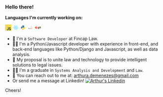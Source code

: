 ### Hello there! 

**Languages I'm currently working on:**  

<code><img height="20" src="https://raw.githubusercontent.com/github/explore/80688e429a7d4ef2fca1e82350fe8e3517d3494d/topics/javascript/javascript.png"></code>
<code><img height="20" src="https://raw.githubusercontent.com/github/explore/80688e429a7d4ef2fca1e82350fe8e3517d3494d/topics/react/react.png"></code>
<code><img height="20" src="https://raw.githubusercontent.com/github/explore/80688e429a7d4ef2fca1e82350fe8e3517d3494d/topics/python/python.png"></code>
<code><img height="20" src="https://raw.githubusercontent.com/github/explore/80688e429a7d4ef2fca1e82350fe8e3517d3494d/topics/mysql/mysql.png"></code>
<code><img height="20" src="https://raw.githubusercontent.com/github/explore/80688e429a7d4ef2fca1e82350fe8e3517d3494d/topics/git/git.png"></code>


- :school: I'm a `Software Developer` at Fincap Law.
- :technologist: I'm a Python/Javascript developer with experience in front-end, and back-end languages like Python/Django and Javascript, as well as data analysis.
- :rocket: My proposal is to unite law and technology to provide intelligent solutions to legal issues.
- :student: I'm a graduate in `Systems Analysis and Development` and `Law`.
- :email: You can reach out to me at: arthura.demenezes@gmail.com
- Or send me a message at Linkedin!    <a href="https://www.linkedin.com/in/arthurademenezes">
  <img alt="Arthur's Linkedin" width="22px" src="https://cdn.jsdelivr.net/npm/simple-icons@v3/icons/linkedin.svg"/>
</a>


Cheers!

<!--

WHEN I UPDATE MY RESUME:

- :thinking: If you have an interest in my profile, checkout my resume [in english](https://drive.google.com/file/d/1jQNNcoLdbUT_kVylSJMoNoaREYlFjdFe/view?usp=sharing) or [in portuguese](https://drive.google.com/file/d/1q6Lx3ii_zHo1HEAvsk9W2YFnwrJ7QQgN/view?usp=sharing)!


**arthurademenezes/arthurademenezes** is a ✨ _special_ ✨ repository because its `README.md` (this file) appears on your GitHub profile.

Here are some ideas to get you started:

- 🔭 I’m currently working on ...
- 🌱 I’m currently learning ...
- 👯 I’m looking to collaborate on ...
- 🤔 I’m looking for help with ...
- 💬 Ask me about ...
- 📫 How to reach me: ...
- 😄 Pronouns: ...
- ⚡ Fun fact: ...

-->
